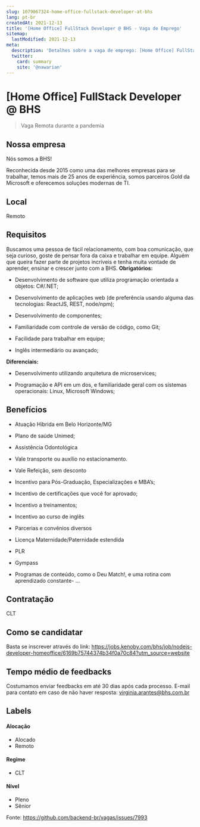 ```yaml
---
slug: 1079067324-home-office-fullstack-developer-at-bhs
lang: pt-br
createdAt: 2021-12-13
title: '[Home Office] FullStack Developer @ BHS - Vaga de Emprego'
sitemap:
  lastModified: 2021-12-13
meta:
  description: 'Detalhes sobre a vaga de emprego: [Home Office] FullStack Developer @ BHS'
  twitter:
    card: summary
    site: '@nawarian'
---
```


# [Home Office] FullStack Developer @ BHS

<!--
==================================================
Caso a vaga for remoto durante a pandemia informar no texto "Remoto durante o covid"
==================================================
-->
<!-- 
==================================================
POR FAVOR, SÓ POSTE SE A VAGA FOR PARA BACK-END!

Não faça distinção de gênero no título da vaga.

Use: "Back-End Developer" ao invés de 
"Desenvolvedor Back-End" \o/

Exemplo: `[São Paulo] Back-End Developer @ NOME DA EMPRESA`
==================================================
-->
<!--
==================================================
Caso a vaga for remoto durante a pandemia deixar a linha abaixo
==================================================
-->
> Vaga Remota durante a pandemia

## Nossa empresa

Nós somos a BHS!

Reconhecida desde 2015 como uma das melhores empresas para se trabalhar, temos mais de 25 anos de experiência, somos parceiros Gold da Microsoft e oferecemos soluções modernas de TI.

## Local

Remoto

## Requisitos
Buscamos uma pessoa de fácil relacionamento, com boa comunicação, que seja curioso, goste de pensar fora da caixa e trabalhar em equipe. Alguém que queira fazer parte de projetos incríveis e tenha muita vontade de aprender, ensinar e crescer junto com a BHS.
**Obrigatórios:**
- Desenvolvimento de software que utiliza programação orientada a objetos: C#/.NET;

- Desenvolvimento de aplicações web (de preferência usando alguma das tecnologias: ReactJS, REST, node/npm);

- Desenvolvimento de componentes;

- Familiaridade com controle de versão de código, como Git;

- Facilidade para trabalhar em equipe;

- Inglês intermediário ou avançado;

 

**Diferenciais:**

- Desenvolvimento utilizando arquitetura de microservices;

- Programação e API em um dos, e familiaridade geral com os sistemas operacionais: Linux, Microsoft Windows;
## Benefícios

- Atuação Hibrida em Belo Horizonte/MG

- Plano de saúde Unimed;

- Assistência Odontológica

- Vale transporte ou auxílio no estacionamento.

- Vale Refeição, sem desconto

- Incentivo para Pós-Graduação, Especializações e MBA’s;

- Incentivo de certificações que você for aprovado;

- Incentivo a treinamentos;

- Incentivo ao curso de inglês

- Parcerias e convênios diversos

- Licença Maternidade/Paternidade estendida

- PLR
- Gympass

- Programas de conteúdo, como o Deu Match!, e uma rotina com aprendizado constante- ...

## Contratação

CLT

## Como se candidatar
Basta se inscrever através do link: https://jobs.kenoby.com/bhs/job/nodejs-developer-homeoffice/6169b75744374b34f0a70c84?utm_source=website
## Tempo médio de feedbacks

Costumamos enviar feedbacks em até 30 dias após cada processo.
E-mail para contato em caso de não haver resposta: virginia.arantes@bhs.com.br

## Labels
<!-- retire os labels que não fazem sentido à vaga -->

#### Alocação
- Alocado
- Remoto

#### Regime
- CLT
#### Nível
- Pleno
- Sênior


Fonte: https://github.com/backend-br/vagas/issues/7993